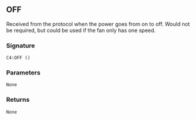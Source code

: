 ## OFF

Received from the protocol when the power goes from on to off.  Would not be required, but could be used if the fan only has one speed.

### Signature

`C4:OFF ()`


### Parameters

`None`


### Returns

`None`
